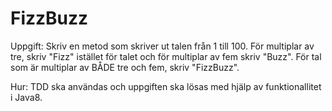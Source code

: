 # FizzBuzz

Uppgift:
Skriv en metod som skriver ut talen från 1 till 100.
För multiplar av tre, skriv "Fizz" istället för talet och för multiplar av fem skriv "Buzz". För tal som är multiplar av BÅDE
tre och fem, skriv "FizzBuzz". 

Hur: 
TDD ska användas och uppgiften ska lösas med hjälp av funktionallitet i Java8.

